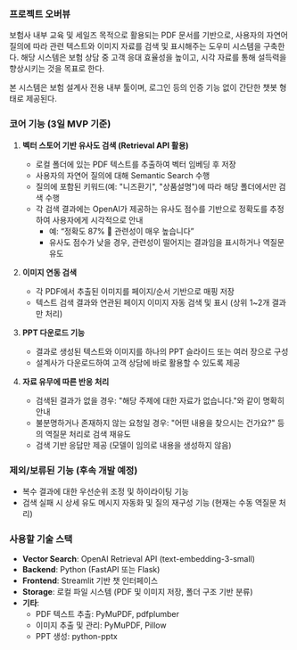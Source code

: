 ### 프로젝트 오버뷰
보험사 내부 교육 및 세일즈 목적으로 활용되는 PDF 문서를 기반으로, 사용자의 자연어 질의에 따라 관련 텍스트와 이미지 자료를 검색 및 표시해주는 도우미 시스템을 구축한다. 해당 시스템은 보험 상담 중 고객 응대 효율성을 높이고, 시각 자료를 통해 설득력을 향상시키는 것을 목표로 한다.

본 시스템은 보험 설계사 전용 내부 툴이며, 로그인 등의 인증 기능 없이 간단한 챗봇 형태로 제공된다.

### 코어 기능 (3일 MVP 기준)
1. **벡터 스토어 기반 유사도 검색 (Retrieval API 활용)**
   - 로컬 폴더에 있는 PDF 텍스트를 추출하여 벡터 임베딩 후 저장
   - 사용자의 자연어 질의에 대해 Semantic Search 수행
   - 질의에 포함된 키워드(예: "니즈환기", "상품설명")에 따라 해당 폴더에서만 검색 수행
   - 각 검색 결과에는 OpenAI가 제공하는 유사도 점수를 기반으로 정확도를 추정하여 사용자에게 시각적으로 안내
     - 예: “정확도 87% 🔵 관련성이 매우 높습니다”
     - 유사도 점수가 낮을 경우, 관련성이 떨어지는 결과임을 표시하거나 역질문 유도

2. **이미지 연동 검색**
   - 각 PDF에서 추출된 이미지를 페이지/순서 기반으로 매핑 저장
   - 텍스트 검색 결과와 연관된 페이지 이미지 자동 검색 및 표시 (상위 1~2개 결과만 처리)

3. **PPT 다운로드 기능**
   - 결과로 생성된 텍스트와 이미지를 하나의 PPT 슬라이드 또는 여러 장으로 구성
   - 설계사가 다운로드하여 고객 상담에 바로 활용할 수 있도록 제공

4. **자료 유무에 따른 반응 처리**
   - 검색된 결과가 없을 경우: "해당 주제에 대한 자료가 없습니다."와 같이 명확히 안내
   - 불분명하거나 존재하지 않는 요청일 경우: "어떤 내용을 찾으시는 건가요?" 등의 역질문 처리로 검색 재유도
   - 검색 기반 응답만 제공 (모델이 임의로 내용을 생성하지 않음)

### 제외/보류된 기능 (후속 개발 예정)
- 복수 결과에 대한 우선순위 조정 및 하이라이팅 기능
- 검색 실패 시 상세 유도 메시지 자동화 및 질의 재구성 기능 (현재는 수동 역질문 처리)

### 사용할 기술 스택
- **Vector Search**: OpenAI Retrieval API (text-embedding-3-small)
- **Backend**: Python (FastAPI 또는 Flask)
- **Frontend**: Streamlit 기반 챗 인터페이스
- **Storage**: 로컬 파일 시스템 (PDF 및 이미지 저장, 폴더 구조 기반 분류)
- **기타**: 
  - PDF 텍스트 추출: PyMuPDF, pdfplumber
  - 이미지 추출 및 관리: PyMuPDF, Pillow
  - PPT 생성: python-pptx



